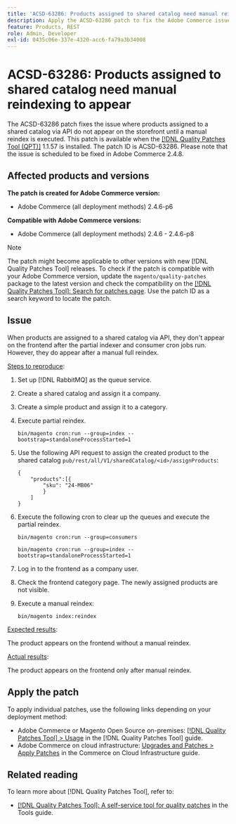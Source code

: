 ```yaml
---
title: 'ACSD-63286: Products assigned to shared catalog need manual reindexing to appear'
description: Apply the ACSD-63286 patch to fix the Adobe Commerce issue where products assigned to a shared catalog via API do not appear on the storefront until a manual reindex is executed.
feature: Products, REST
role: Admin, Developer
exl-id: 0435c06e-337e-4320-acc6-fa79a3b34008
---
```

# ACSD-63286: Products assigned to shared catalog need manual reindexing to appear

The ACSD-63286 patch fixes the issue where products assigned to a shared catalog via API do not appear on the storefront until a manual reindex is executed. This patch is available when the [[!DNL Quality Patches Tool (QPT)]](https://experienceleague.adobe.com/help/tools/quality-patches-tool/quality-patches-tool-to-self-serve-quality-patches.md) 1.1.57 is installed. The patch ID is ACSD-63286. Please note that the issue is scheduled to be fixed in Adobe Commerce 2.4.8.

## Affected products and versions

**The patch is created for Adobe Commerce version:**

* Adobe Commerce (all deployment methods) 2.4.6-p6

**Compatible with Adobe Commerce versions:**

* Adobe Commerce (all deployment methods) 2.4.6 - 2.4.6-p8

>[!NOTE]
>
>The patch might become applicable to other versions with new [!DNL Quality Patches Tool] releases. To check if the patch is compatible with your Adobe Commerce version, update the `magento/quality-patches` package to the latest version and check the compatibility on the [[!DNL Quality Patches Tool]: Search for patches page](https://experienceleague.adobe.com/tools/commerce-quality-patches/index.html). Use the patch ID as a search keyword to locate the patch.

## Issue

When products are assigned to a shared catalog via API, they don't appear on the frontend after the partial indexer and consumer cron jobs run. However, they do appear after a manual full reindex.

<u>Steps to reproduce</u>:

1. Set up [!DNL RabbitMQ] as the queue service.
1. Create a shared catalog and assign it a company.
1. Create a simple product and assign it to a category.
1. Execute partial reindex.

    ```
    bin/magento cron:run --group=index --bootstrap=standaloneProcessStarted=1
    ```

1. Use the following API request to assign the created product to the shared catalog `pub/rest/all/V1/sharedCatalog/<id>/assignProducts`:

    ```
    {
        "products":[{
            "sku": "24-MB06"
            }
        ]
    }
    ```

1. Execute the following cron to clear up the queues and execute the partial reindex.

    ```
    bin/magento cron:run --group=consumers
    ```

    ```
    bin/magento cron:run --group=index --bootstrap=standaloneProcessStarted=1
    ```

1. Log in to the frontend as a company user.
1. Check the frontend category page. The newly assigned products are not visible.
1. Execute a manual reindex:

    ```
    bin/magento index:reindex
    ```

<u>Expected results</u>:

The product appears on the frontend without a manual reindex.

<u>Actual results</u>:

The product appears on the frontend only after manual reindex.

## Apply the patch

To apply individual patches, use the following links depending on your deployment method:

* Adobe Commerce or Magento Open Source on-premises: [[!DNL Quality Patches Tool] > Usage](/help/tools/quality-patches-tool/usage.md) in the [!DNL Quality Patches Tool] guide.
* Adobe Commerce on cloud infrastructure: [Upgrades and Patches > Apply Patches](https://experienceleague.adobe.com/docs/commerce-cloud-service/user-guide/develop/upgrade/apply-patches.html) in the Commerce on Cloud Infrastructure guide.


## Related reading

To learn more about [!DNL Quality Patches Tool], refer to:

* [[!DNL Quality Patches Tool]: A self-service tool for quality patches](/help/tools/quality-patches-tool/quality-patches-tool-to-self-serve-quality-patches.md) in the Tools guide.
